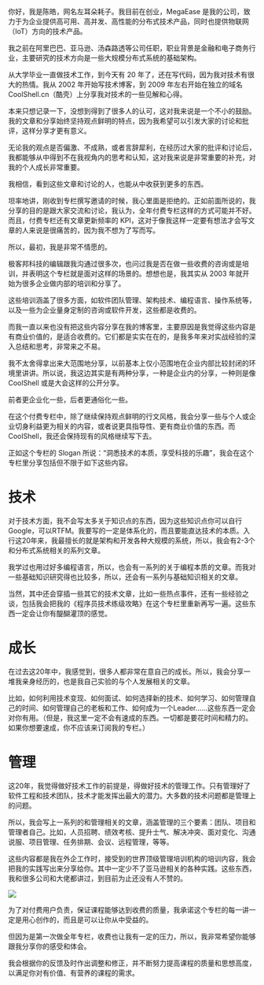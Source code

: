 你好，我是陈皓，网名左耳朵耗子。我目前在创业，MegaEase 是我的公司，致力于为企业提供高可用、高并发、高性能的分布式技术产品，同时也提供物联网（IoT）方向的技术产品。

我之前在阿里巴巴、亚马逊、汤森路透等公司任职，职业背景是金融和电子商务行业，主要研究的技术方向是一些大规模分布式系统的基础架构。

从大学毕业一直做技术工作，到今天有 20 年了，还在写代码，因为我对技术有很大的热情。我从 2002 年开始写技术博客，到 2009 年左右开始在独立的域名 CoolShell.cn（酷壳）上分享我对技术的一些见解和心得。

本来只想记录一下，没想到得到了很多人的认可，这对我来说是一个不小的鼓励。我的文章和分享始终坚持观点鲜明的特点，因为我希望可以引发大家的讨论和批评，这样分享才更有意义。

无论我的观点是否偏激、不成熟，或者言辞犀利，在经历过大家的批评和讨论后，我都能够从中得到不在我视角内的思考和认知，这对我来说是非常重要的补充，对我的个人成长非常重要。

我相信，看到这些文章和讨论的人，也能从中收获到更多的东西。

坦率地讲，刚收到专栏撰写邀请的时候，我心里面是拒绝的。正如前面所说的，我分享的目的是跟大家交流和讨论，我认为，全年付费专栏这样的方式可能并不好。而且，付费专栏还有文章更新频率的 KPI，这对于像我这样一定要有想法才会写文章的人来说是很痛苦的，因为我不想为了写而写。

所以，最初，我是非常不情愿的。

极客邦科技的编辑跟我沟通过很多次，也问过我是否在做一些收费的咨询或是培训，并表明这个专栏就是面对这样的场景的。想想也是，我其实从 2003 年就开始为很多企业做内部的培训和分享了。

这些培训涵盖了很多方面，如软件团队管理、架构技术、编程语言、操作系统等，以及一些为企业量身定制的咨询或软件开发，这些都是收费的。

而我一直以来也没有把这些内容分享在我的博客里，主要原因是我觉得这些内容是有商业价值的，是适合收费的。它们都是实实在在的，是我多年来对实战经验的深入总结和思考，非常来之不易。

我不太舍得拿出来大范围地分享，以前基本上仅小范围地在企业内部比较封闭的环境里讲讲。所以说，我这边其实是有两种分享，一种是企业内的分享，一种则是像 CoolShell 或是大会这样的公开分享。

前者更企业化一些，后者更通俗化一些。

在这个付费专栏中，除了继续保持观点鲜明的行文风格，我会分享一些与个人或企业切身利益更为相关的内容，或者说更具指导性、更有商业价值的东西。而 CoolShell，我还会保持现有的风格继续写下去。

正如这个专栏的 Slogan 所说：“洞悉技术的本质，享受科技的乐趣”，我会在这个专栏里分享包括但不限于如下这些内容。

# 技术

对于技术方面，我不会写太多关于知识点的东西，因为这些知识点你可以自行Google，可以RTFM。我要写的一定是体系化的，而且要能直达技术的本质。入行这20年来，我最擅长的就是架构和开发各种大规模的系统，所以，我会有2-3个和分布式系统相关的系列文章。

我学过也用过好多编程语言，所以，也会有一系列的关于编程本质的文章。而我对一些基础知识研究得也比较多，所以，还会有一系列与基础知识相关的文章。

当然，其中还会穿插一些其它的技术文章，比如一些热点事件，还有一些经验之谈，包括我会把我的《程序员技术练级攻略》在这个专栏里重新再写一遍。这些东西一定会让你有醍醐灌顶的感觉。

# 成长

在过去这20年中，我感觉到，很多人都非常在意自己的成长。所以，我会分享一堆我亲身经历的，也是我自己实验的与个人发展相关的文章。

比如，如何利用技术变现、如何面试、如何选择新的技术、如何学习、如何管理自己的时间、如何管理自己的老板和工作、如何成为一个Leader……这些东西一定会对你有用。（但是，我这里一定不会有速成的东西。一切都是要花时间和精力的。如果你想要速成，你不应该来订阅我的专栏。）

# 管理

这20年，我觉得做好技术工作的前提是，得做好技术的管理工作。只有管理好了软件工程和技术团队，技术才能发挥出最大的潜力。大多数的技术问题都是管理上的问题。

所以，我会写上一系列的和管理相关的文章，涵盖管理的三个要素：团队、项目和管理者自己。比如，人员招聘、绩效考核、提升士气、解决冲突、面对变化、沟通说服、项目管理、任务排期、会议、远程管理，等等。

这些内容都是我在外企工作时，接受到的世界顶级管理培训机构的培训内容，我会把我的实践写出来分享给你。其中一定少不了亚马逊相关的各种实践。这些东西，我和很多公司和大佬都讲过，到目前为止还没有人不赞的。

![](https://static001.geekbang.org/resource/image/75/da/75c53b0fe84bb4de5e600a68a58af4da.jpg?wh=1564x18914)

为了对付费用户负责，保证课程能够达到收费的质量，我承诺这个专栏的每一讲一定是用心创作的，而且是可以让你从中受益的。

但因为是第一次做全年专栏，收费也让我有一定的压力，所以，我非常希望你能够跟我分享你的感受和体会。

我会根据你的反馈及时作出调整和修正，并不断努力提高课程的质量和思想高度，以满足你对有价值、有营养的课程的需求。